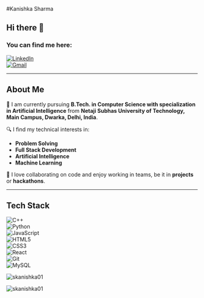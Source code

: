 #Kanishka Sharma
## Hi there 👋  

### You can find me here:  
[![LinkedIn](https://img.shields.io/badge/LinkedIn-0A66C2?style=for-the-badge&logo=linkedin&logoColor=white)](https://www.linkedin.com/in/kanishka-sharma-08baa724b/)  
[![Gmail](https://img.shields.io/badge/Gmail-D14836?style=for-the-badge&logo=gmail&logoColor=white)](mailto:skanishka9560@gmail.com)  

---

## About Me  

🚀 I am currently pursuing **B.Tech. in Computer Science with specialization in Artificial Intelligence** from **Netaji Subhas University of Technology, Main Campus, Dwarka, Delhi, India**.  

🔍 I find my technical interests in:  
- **Problem Solving**  
- **Full Stack Development**  
- **Artificial Intelligence**  
- **Machine Learning**  

🤝 I love collaborating on code and enjoy working in teams, be it in **projects** or **hackathons**.  

---

## Tech Stack  

![C++](https://img.shields.io/badge/C++-00599C?style=for-the-badge&logo=c%2b%2b&logoColor=white)  
![Python](https://img.shields.io/badge/Python-3776AB?style=for-the-badge&logo=python&logoColor=white)  
![JavaScript](https://img.shields.io/badge/JavaScript-F7DF1E?style=for-the-badge&logo=javascript&logoColor=black)  
![HTML5](https://img.shields.io/badge/HTML5-E34F26?style=for-the-badge&logo=html5&logoColor=white)  
![CSS3](https://img.shields.io/badge/CSS3-1572B6?style=for-the-badge&logo=css3&logoColor=white)  
![React](https://img.shields.io/badge/React-20232A?style=for-the-badge&logo=react&logoColor=61DAFB)  
![Git](https://img.shields.io/badge/Git-F05032?style=for-the-badge&logo=git&logoColor=white)  
![MySQL](https://img.shields.io/badge/MySQL-4479A1?style=for-the-badge&logo=mysql&logoColor=white)  


<p><img align="center" src="https://github-readme-stats.vercel.app/api/top-langs?username=skanishka01&show_icons=true&locale=en&layout=compact" alt="skanishka01" /></p>

<p><img align="center" src="https://github-readme-streak-stats.herokuapp.com/?user=skanishka01&" alt="skanishka01" /></p>

